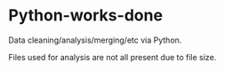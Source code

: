 # Python-works-done
Data cleaning/analysis/merging/etc via Python.

Files used for analysis are not all present due to file size.
